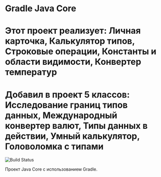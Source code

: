 # Gradle Java Core 
# Этот проект реализует: Личная карточка, Калькулятор типов, Строковые операции, Константы и области видимости, Конвертер температур
# Добавил в проект 5 классов: Исследование границ типов данных, Международный конвертер валют, Типы данных в действии, Умный калькулятор, Головоломка с типами


![Build Status](https://github.com/Lamskov/javaWithGradle/actions/workflows/gradle.yml/badge.svg)

Проект Java Core с использованием Gradle.